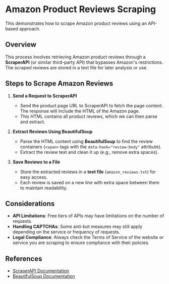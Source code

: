 # Amazon Product Reviews Scraping

This demonstrates how to scrape Amazon product reviews using an API-based approach.

## **Overview**

This process involves retrieving Amazon product reviews through a **ScraperAPI** (or similar third-party API) that bypasses Amazon's restrictions. The scraped reviews are stored in a text file for later analysis or use.

## **Steps to Scrape Amazon Reviews**

1. **Send a Request to ScraperAPI**
   - Send the product page URL to ScraperAPI to fetch the page content. The response will include the HTML of the Amazon page.
   - This HTML contains all product reviews, which we can then parse and extract.

2. **Extract Reviews Using BeautifulSoup**
   - Parse the HTML content using **BeautifulSoup** to find the review containers (`<span>` tags with the `data-hook="review-body"` attribute).
   - Extract the review text and clean it up (e.g., remove extra spaces).

3. **Save Reviews to a File**
   - Store the extracted reviews in a **text file** (`amazon_reviews.txt`) for easy access.
   - Each review is saved on a new line with extra space between them to maintain readability.

## **Considerations**
- **API Limitations**: Free tiers of APIs may have limitations on the number of requests.
- **Handling CAPTCHAs**: Some anti-bot measures may still apply depending on the service or frequency of requests.
- **Legal Compliance**: Always check the Terms of Service of the website or service you are scraping to ensure compliance with their policies.

## **References**
- [ScraperAPI Documentation](https://www.scraperapi.com/)
- [BeautifulSoup Documentation](https://www.crummy.com/software/BeautifulSoup/bs4/doc/)
